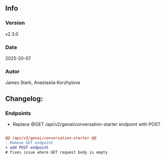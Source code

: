 ## Info
### Version
v2.3.0
### Date
2025-20-07
### Autor
James Stark, Anastasiia Korzhylova
## Changelog:

### Endpoints
- Replace @GET /api/v2/genai/conversation-starter endpoint with POST


``` diff

@@ /api/v2/genai/conversation-starter @@
- Remove GET endpoint
+ add POST endpoint
# fixes issue where GET request body is empty

```